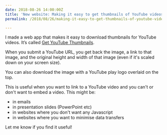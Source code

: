 ```yaml
---
date: 2018-08-26 14:00:00Z
title: 'New website: Making it easy to get thumbnails of YouTube videos'
permalink: /2018/08/26/making-it-easy-to-get-thumbnails-of-youtube-videos.html

---
```

I made a web app that makes it easy to download thumbnails for YouTube videos. It’s called [Get YouTube Thumbnails](https://youtubethumbnails.pythonanywhere.com).

When you submit a YouTube URL, you get back the image, a link to that image, and the original height and width of that image (even if it's scaled down on your screen size).

You can also download the image with a YouTube play logo overlaid on the top.

This is useful when you want to link to a YouTube video and you can't or don't want to embed a video. This might be:

* in emails
* in presentation slides (PowerPoint etc)
* in websites where you don't want any Javascript
* in websites where you want to minimise data transfers

Let me know if you find it useful!